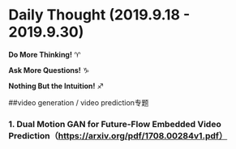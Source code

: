 # Daily Thought (2019.9.18 - 2019.9.30)
**Do More Thinking!** ♈ 

**Ask More Questions!** ♑

**Nothing But the Intuition!** ♐

##video generation / video prediction专题

### 1. Dual Motion GAN for Future-Flow Embedded Video Prediction（https://arxiv.org/pdf/1708.00284v1.pdf）
